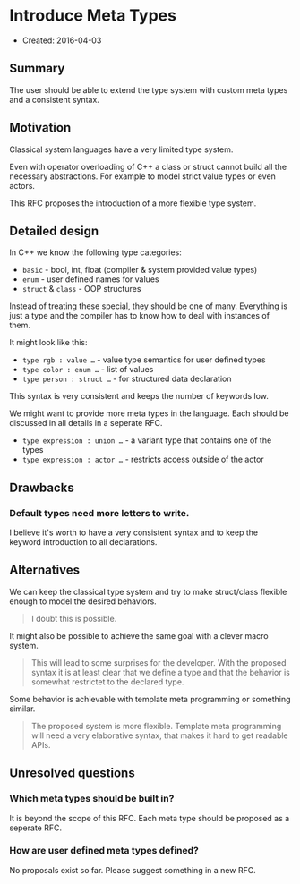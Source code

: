 # Introduce Meta Types

- Created: 2016-04-03

## Summary
[Summary]: #summary

The user should be able to extend the type system with custom meta types and a consistent syntax.

## Motivation
[Motivation]: #motivation

Classical system languages have a very limited type system.

Even with operator overloading of C++ a class or struct cannot build all the necessary abstractions. For example to model strict value types or even actors.

This RFC proposes the introduction of a more flexible type system.

## Detailed design
[Detailed design]: #detailed-design

In C++ we know the following type categories:

- `basic` - bool, int, float (compiler & system provided value types)
- `enum` - user defined names for values
- `struct` & `class` - OOP structures

Instead of treating these special, they should be one of many. Everything is just a type and the compiler has to know how to deal with instances of them.

It might look like this:

- `type rgb : value …` - value type semantics for user defined types
- `type color : enum …` - list of values
- `type person : struct …` - for structured data declaration

This syntax is very consistent and keeps the number of keywords low.

We might want to provide more meta types in the language. Each should be discussed in all details in a seperate RFC.

- `type expression : union …` - a variant type that contains one of the types
- `type expression : actor …` - restricts access outside of the actor

## Drawbacks
[Drawbacks]: #drawbacks

### Default types need more letters to write.

I believe it's worth to have a very consistent syntax and to keep the keyword introduction to all declarations.

## Alternatives
[Alternatives]: #alternatives

We can keep the classical type system and try to make struct/class flexible enough to model the desired behaviors.
> I doubt this is possible.

It might also be possible to achieve the same goal with a clever macro system. 
> This will lead to some surprises for the developer. With the proposed syntax it is at least clear that we define a type and that the behavior is somewhat restrictet to the declared type.

Some behavior is achievable with template meta programming or something similar.
> The proposed system is more flexible. Template meta programming will need a very elaborative syntax, that makes it hard to get readable APIs.

## Unresolved questions
[Unresolved questions]: #unresolved-questions

### Which meta types should be built in?

It is beyond the scope of this RFC. Each meta type should be proposed as a seperate RFC.

### How are user defined meta types defined?

No proposals exist so far. Please suggest something in a new RFC.

